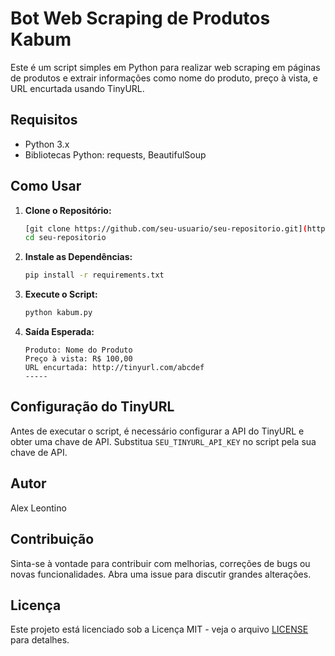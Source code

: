 # Bot Web Scraping de Produtos Kabum 

Este é um script simples em Python para realizar web scraping em páginas de produtos e extrair informações como nome do produto, preço à vista, e URL encurtada usando TinyURL.

## Requisitos

- Python 3.x
- Bibliotecas Python: requests, BeautifulSoup

## Como Usar

1. **Clone o Repositório:**
    ```bash
    [git clone https://github.com/seu-usuario/seu-repositorio.git](https://github.com/alexkenner/bot-web-scraping-kabum.git)
    cd seu-repositorio
    ```

2. **Instale as Dependências:**
    ```bash
    pip install -r requirements.txt
    ```

3. **Execute o Script:**
    ```bash
    python kabum.py
    ```

4. **Saída Esperada:**
    ```plaintext
    Produto: Nome do Produto
    Preço à vista: R$ 100,00
    URL encurtada: http://tinyurl.com/abcdef
    -----
    ```

## Configuração do TinyURL

Antes de executar o script, é necessário configurar a API do TinyURL e obter uma chave de API. Substitua `SEU_TINYURL_API_KEY` no script pela sua chave de API.

## Autor

Alex Leontino

## Contribuição

Sinta-se à vontade para contribuir com melhorias, correções de bugs ou novas funcionalidades. Abra uma issue para discutir grandes alterações.

## Licença

Este projeto está licenciado sob a Licença MIT - veja o arquivo [LICENSE](LICENSE) para detalhes.
